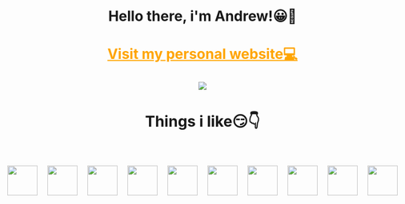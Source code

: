 <div style="text-align: center">
<h1 style="text-align: center;">Hello there, i'm Andrew!😀🖖<h1/>

<a style="color: orange; text-decoration: underline" href='https://andrew-s-personal-site.vercel.app/'>Visit my personal website💻<a/>

<img src='https://assets.website-files.com/60b36baccb70892ffa4ca8d5/60b36baccb708993564caa82_blog_office2-1.gif'/>

<h2 style='font-size: 30px'>Things i like😏👇<h2/>

<div style='display: flex; gap: 20px; justify-content: center;'>

<img style="width: 60px" src='https://user-images.githubusercontent.com/25181517/183890598-19a0ac2d-e88a-4005-a8df-1ee36782fde1.png'/>
<img style="width: 60px" src='https://user-images.githubusercontent.com/25181517/183897015-94a058a6-b86e-4e42-a37f-bf92061753e5.png'/>
<img style="width: 60px" src='https://user-images.githubusercontent.com/25181517/187896150-cc1dcb12-d490-445c-8e4d-1275cd2388d6.png'/>
<img style="width: 60px" src='https://user-images.githubusercontent.com/46889813/106451545-c7cef300-6497-11eb-80d9-e51c9fc3cd33.png'/>
<img style="width: 60px" src='https://user-images.githubusercontent.com/25181517/121401671-49102800-c959-11eb-9f6f-74d49a5e1774.png'/>
<img style="width: 60px" src='https://user-images.githubusercontent.com/25181517/192108372-f71d70ac-7ae6-4c0d-8395-51d8870c2ef0.png'/>
<img style="width: 60px" src='https://user-images.githubusercontent.com/25181517/189715289-df3ee512-6eca-463f-a0f4-c10d94a06b2f.png'/>
<img style="width: 60px" src='https://user-images.githubusercontent.com/25181517/202896760-337261ed-ee92-4979-84c4-d4b829c7355d.png'/>
<img style="width: 60px" src='https://user-images.githubusercontent.com/25181517/183898054-b3d693d4-dafb-4808-a509-bab54cf5de34.png'/>
<img style="width: 60px" src='https://user-images.githubusercontent.com/25181517/192158956-48192682-23d5-4bfc-9dfb-6511ade346bc.png'/>

</div>
</div>

